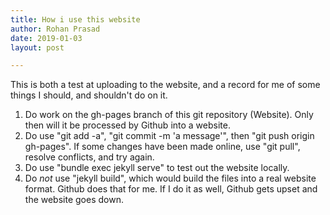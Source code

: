 ```yaml
---
title: How i use this website
author: Rohan Prasad
date: 2019-01-03
layout: post

---
```



This is both a test at uploading to the website, and a record for me of some things I should, and shouldn't do on it.

1. Do work on the gh-pages branch of this git repository (Website). Only then will it be processed by Github into a website.
2. Do use "git add -a", "git commit -m 'a message'", then "git push origin gh-pages". If some changes have been made online, use "git pull", resolve conflicts, and try again.
3. Do use "bundle exec jekyll serve" to test out the website locally.
4. Do *not* use "jekyll build", which would build the files into a real website format. Github does that for me. If I do it as well, Github gets upset and the website goes down.

